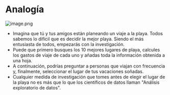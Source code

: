 # Analogía

![image.png](https://dphi-live.s3.amazonaws.com/media_uploads/image_24615aaa697c4c9b9569f5ba6da40014.png)

* Imagina que tú y tus amigos están planeando un viaje a la playa. Todos sabemos lo difícil que es decidir la mejor playa. Siendo el más entusiasta de todos, empezarás con la investigación. 
* Puede que primero busques los 10 mejores lugares de playa, calcules los gastos de viaje de cada uno y añadas toda la información obtenida a una hoja.
* A continuación, podrías preguntar a personas que viajan con frecuencia y, finalmente, seleccionar el lugar de tus vacaciones soñadas.
* Cualquier medida de investigación que tomes antes de elegir el lugar de la playa no es más que lo que los científicos de datos llaman "Análisis exploratorio de datos".